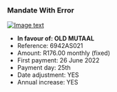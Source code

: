### Mandate With Error

[![Image text]({{site.baseurl}}/assets/img/mandate_error.png)](https://preprod.nanoteq.com/qrinfo?qrstring=TlE0MQpPTEQgTVVUQUFMCjY5NDJBUzAyMQpSMTc2LjAwIG1vbnRobHkgKGZpeGVkKQoyNiBKdW5lIDIwMjIKMjV0aApZRVMKWUVTCnd3dy5ncmVlbmJhbmsuY29tCkVqd1cyT0I1cnozVUhVQ3BkQmxycmU3T1JCVnlMNmtoMS9UYml0OGorUTBERmMxTkhibElTWTQ5NURwYTgwanBBVGprZ1p0MDArSlMyUWFvZ1JkT24rcz0=)

- **In favour of: OLD MUTAAL**
- Reference: 6942AS021
- Amount: R176.00 monthly (fixed)
- First payment: 26 June 2022
- Payment day: 25th
- Date adjustment: YES
- Annual increase: YES
